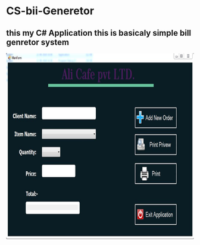 # CS-bii-Generetor
## this my C# Application this is basicaly simple bill genretor system

<p align="center">

  <img src="https://github.com/aliashfak178/PICS/blob/main/PICS/bill%20generators.JPG" alt="Coder JPG" width="900" height="500">
  
</p>
